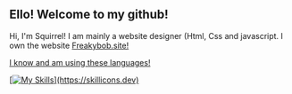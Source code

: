 ## Ello! Welcome to my github!
Hi, I'm Squirrel! I am mainly a website designer (Html, Css and javascript. I own the website <a href="https://github.com/5quirre1/Freakybob.site">Freakybob.site!

I know and am using these languages!

[![My Skills](https://skillicons.dev/icons?i=html,css,js,)](https://skillicons.dev)
